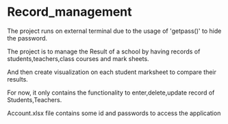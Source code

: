 # Record_management

The project runs on external terminal due to the usage of 'getpass()' to hide the password.

The project is to manage the Result of a school by having records of students,teachers,class courses and mark sheets.

And then create visualization on each student marksheet to compare their results.

For now, it only contains the functionality to enter,delete,update record of Students,Teachers.

Account.xlsx file contains some id and passwords to access the application
